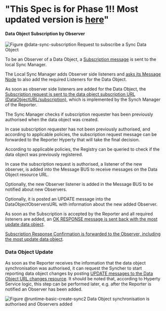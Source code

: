  "This Spec is for Phase 1!! Most updated version is [here](https://github.com/reTHINK-project/specs/tree/master/dynamic-view)" 
=============== 
#### Data Object Subscription by Observer

![Figure @data-sync-subscription Request to subscribe a Sync Data Object](data-object-subscribe.png)

To be an Observer of a Data Object, a [Subscription message](../../messages/data-sync-messages.md#hyperty-request-to-be-an-observer) is sent to the local Sync Manager.

The Local Sync Manager adds Observer side listeners and [asks its Message Node](../../messages/data-sync-messages.md#data-sync-routing-path-setup-request-at-observer-message-node) to also add the required Listeners for the Data Object.

As soon as observer side listeners are added for the Data Object, the [Subscription request is sent to the data object subscription URL (DataObjectURL/subscription)](../../messages/data-sync-messages.md#observer-subscription-request-sent-to-data-object-subscription-handler), which is implemented by the Synch Manager of the Reporter.

The Sync Manager checks if subscription requester has been previously authorised when the data object was created.

In case subscription requester has not been previously authorised, and according to applicable policies, the subscription request message can be forwarded to the Reporter Hyperty that will take the final decision.

According to applicable policies, the Registry can be queried to check if the data object was previously registered.

In case the subscription request is authorised, a listener of the new observer, is added into the Message BUS to receive messages on the Data Object resource URL.

Optionally, the new Observer listener is added in the Message BUS to be notified about new Observers.

Optionally, it is posted an UPDATE message into the DataObjectObserversURL with information about the new added Observer.

As soon as the Subscription is accepted by the Reporter and all required listeners are added, an [OK RESPONSE message is sent back with the most update data object](../../messages/data-sync-messages.md#response-4).

[Subscription Response Confirmation is forwarded to the Observer, including the most update data object](../../messages/data-sync-messages.md#response-2).

### Data Object Update

As soon as the Reporter receives the information that the data object synchronisation was authorised, it can request the Syncher to start reporting data object changes by posting [UPDATE messages to the Data Object URL changes resource](../../data-sync-messages.md#data-object-update). It should be noted that, according to Hyperty Service logic, this step can be performed later, e.g. after the Reporter is notified an Observer has been added.

![Figure @runtime-basic-create-sync2 Data Object synchronisation is authorised and Observers added ](data-object-subscribe_001.png)
